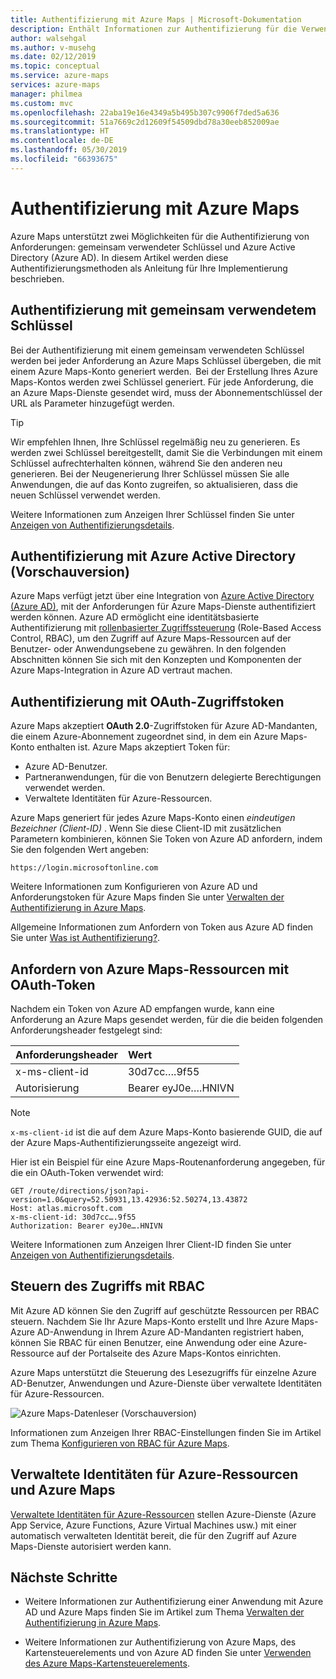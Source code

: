 ```yaml
---
title: Authentifizierung mit Azure Maps | Microsoft-Dokumentation
description: Enthält Informationen zur Authentifizierung für die Verwendung von Azure Maps-Diensten.
author: walsehgal
ms.author: v-musehg
ms.date: 02/12/2019
ms.topic: conceptual
ms.service: azure-maps
services: azure-maps
manager: philmea
ms.custom: mvc
ms.openlocfilehash: 22aba19e16e4349a5b495b307c9906f7ded5a636
ms.sourcegitcommit: 51a7669c2d12609f54509dbd78a30eeb852009ae
ms.translationtype: HT
ms.contentlocale: de-DE
ms.lasthandoff: 05/30/2019
ms.locfileid: "66393675"
---
```

# <a name="authentication-with-azure-maps"></a>Authentifizierung mit Azure Maps

Azure Maps unterstützt zwei Möglichkeiten für die Authentifizierung von Anforderungen: gemeinsam verwendeter Schlüssel und Azure Active Directory (Azure AD). In diesem Artikel werden diese Authentifizierungsmethoden als Anleitung für Ihre Implementierung beschrieben.

## <a name="shared-key-authentication"></a>Authentifizierung mit gemeinsam verwendetem Schlüssel

Bei der Authentifizierung mit einem gemeinsam verwendeten Schlüssel werden bei jeder Anforderung an Azure Maps Schlüssel übergeben, die mit einem Azure Maps-Konto generiert werden.  Bei der Erstellung Ihres Azure Maps-Kontos werden zwei Schlüssel generiert. Für jede Anforderung, die an Azure Maps-Dienste gesendet wird, muss der Abonnementschlüssel der URL als Parameter hinzugefügt werden.

> [!Tip]
> Wir empfehlen Ihnen, Ihre Schlüssel regelmäßig neu zu generieren. Es werden zwei Schlüssel bereitgestellt, damit Sie die Verbindungen mit einem Schlüssel aufrechterhalten können, während Sie den anderen neu generieren. Bei der Neugenerierung Ihrer Schlüssel müssen Sie alle Anwendungen, die auf das Konto zugreifen, so aktualisieren, dass die neuen Schlüssel verwendet werden.

Weitere Informationen zum Anzeigen Ihrer Schlüssel finden Sie unter [Anzeigen von Authentifizierungsdetails](https://aka.ms/amauthdetails).

## <a name="authentication-with-azure-active-directory-preview"></a>Authentifizierung mit Azure Active Directory (Vorschauversion)

Azure Maps verfügt jetzt über eine Integration von [Azure Active Directory (Azure AD)](https://docs.microsoft.com/azure/active-directory/fundamentals/active-directory-whatis), mit der Anforderungen für Azure Maps-Dienste authentifiziert werden können. Azure AD ermöglicht eine identitätsbasierte Authentifizierung mit [rollenbasierter Zugriffssteuerung](https://docs.microsoft.com/azure/role-based-access-control/overview) (Role-Based Access Control, RBAC), um den Zugriff auf Azure Maps-Ressourcen auf der Benutzer- oder Anwendungsebene zu gewähren. In den folgenden Abschnitten können Sie sich mit den Konzepten und Komponenten der Azure Maps-Integration in Azure AD vertraut machen.

## <a name="authentication-with-oauth-access-tokens"></a>Authentifizierung mit OAuth-Zugriffstoken

Azure Maps akzeptiert **OAuth 2.0**-Zugriffstoken für Azure AD-Mandanten, die einem Azure-Abonnement zugeordnet sind, in dem ein Azure Maps-Konto enthalten ist. Azure Maps akzeptiert Token für:

* Azure AD-Benutzer. 
* Partneranwendungen, für die von Benutzern delegierte Berechtigungen verwendet werden.
* Verwaltete Identitäten für Azure-Ressourcen.

Azure Maps generiert für jedes Azure Maps-Konto einen *eindeutigen Bezeichner (Client-ID)* . Wenn Sie diese Client-ID mit zusätzlichen Parametern kombinieren, können Sie Token von Azure AD anfordern, indem Sie den folgenden Wert angeben:

```
https://login.microsoftonline.com
```
Weitere Informationen zum Konfigurieren von Azure AD und Anforderungstoken für Azure Maps finden Sie unter [Verwalten der Authentifizierung in Azure Maps](https://review.docs.microsoft.com/azure/azure-maps/how-to-manage-authentication).

Allgemeine Informationen zum Anfordern von Token aus Azure AD finden Sie unter [Was ist Authentifizierung?](https://docs.microsoft.com/azure/active-directory/develop/authentication-scenarios).

## <a name="request-azure-map-resources-with-oauth-tokens"></a>Anfordern von Azure Maps-Ressourcen mit OAuth-Token

Nachdem ein Token von Azure AD empfangen wurde, kann eine Anforderung an Azure Maps gesendet werden, für die die beiden folgenden Anforderungsheader festgelegt sind:

| Anforderungsheader    |    Wert    |
|:------------------|:------------|
| x-ms-client-id    | 30d7cc….9f55|
| Autorisierung     | Bearer eyJ0e….HNIVN |

> [!Note]
> `x-ms-client-id` ist die auf dem Azure Maps-Konto basierende GUID, die auf der Azure Maps-Authentifizierungsseite angezeigt wird.

Hier ist ein Beispiel für eine Azure Maps-Routenanforderung angegeben, für die ein OAuth-Token verwendet wird:

```
GET /route/directions/json?api-version=1.0&query=52.50931,13.42936:52.50274,13.43872 
Host: atlas.microsoft.com 
x-ms-client-id: 30d7cc….9f55 
Authorization: Bearer eyJ0e….HNIVN 
```

Weitere Informationen zum Anzeigen Ihrer Client-ID finden Sie unter [Anzeigen von Authentifizierungsdetails](https://aka.ms/amauthdetails).

## <a name="control-access-with-rbac"></a>Steuern des Zugriffs mit RBAC

Mit Azure AD können Sie den Zugriff auf geschützte Ressourcen per RBAC steuern. Nachdem Sie Ihr Azure Maps-Konto erstellt und Ihre Azure Maps-Azure AD-Anwendung in Ihrem Azure AD-Mandanten registriert haben, können Sie RBAC für einen Benutzer, eine Anwendung oder eine Azure-Ressource auf der Portalseite des Azure Maps-Kontos einrichten.

Azure Maps unterstützt die Steuerung des Lesezugriffs für einzelne Azure AD-Benutzer, Anwendungen und Azure-Dienste über verwaltete Identitäten für Azure-Ressourcen.

![Azure Maps-Datenleser (Vorschauversion)](./media/azure-maps-authentication/concept.png)

Informationen zum Anzeigen Ihrer RBAC-Einstellungen finden Sie im Artikel zum Thema [Konfigurieren von RBAC für Azure Maps](https://aka.ms/amrbac).

## <a name="managed-identities-for-azure-resources-and-azure-maps"></a>Verwaltete Identitäten für Azure-Ressourcen und Azure Maps

[Verwaltete Identitäten für Azure-Ressourcen](https://docs.microsoft.com/azure/active-directory/managed-identities-azure-resources/overview) stellen Azure-Dienste (Azure App Service, Azure Functions, Azure Virtual Machines usw.) mit einer automatisch verwalteten Identität bereit, die für den Zugriff auf Azure Maps-Dienste autorisiert werden kann.  

## <a name="next-steps"></a>Nächste Schritte

* Weitere Informationen zur Authentifizierung einer Anwendung mit Azure AD und Azure Maps finden Sie im Artikel zum Thema [Verwalten der Authentifizierung in Azure Maps](https://review.docs.microsoft.com/azure/azure-maps/how-to-manage-authentication).

* Weitere Informationen zur Authentifizierung von Azure Maps, des Kartensteuerelements und von Azure AD finden Sie unter [Verwenden des Azure Maps-Kartensteuerelements](https://aka.ms/amaadmc).